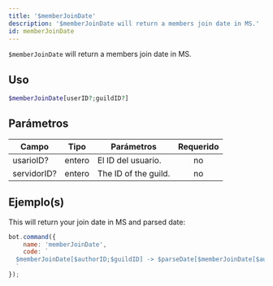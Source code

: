 ```yaml
---
title: '$memberJoinDate'
description: '$memberJoinDate will return a members join date in MS.'
id: memberJoinDate
---
```


`$memberJoinDate` will return a members join date in MS.

## Uso

```php
$memberJoinDate[userID?;guildID?]
```

## Parámetros

| Campo       | Tipo   | Parámetros           | Requerido |
| ----------- | ------ | -------------------- |:---------:|
| usarioID?   | entero | El ID del usuario.   |    no     |
| servidorID? | entero | The ID of the guild. |    no     |

## Ejemplo(s)

This will return your join date in MS and parsed date:

```javascript
bot.command({
    name: 'memberJoinDate',
    code: `
  $memberJoinDate[$authorID;$guildID] -> $parseDate[$memberJoinDate[$authorID;$guildID]]
  `
});
```
